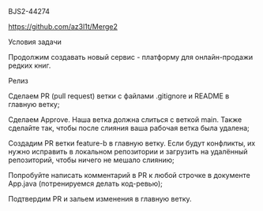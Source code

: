 BJS2-44274

https://github.com/az3l1t/Merge2

Условия задачи

Продолжим создавать новый сервис - платформу для онлайн-продажи редких книг.

Релиз

Сделаем PR (pull request) ветки с файлами .gitignore и README в главную ветку;

Сделаем Approve. Наша ветка должна слиться с веткой main. Также сделайте так, чтобы после слияния ваша рабочая ветка была удалена;

Создадим PR ветки feature-b в главную ветку. Если будут конфликты, их нужно исправить в локальном репозитории и загрузить на удалённый репозиторий, чтобы ничего не мешало слиянию;

Попробуйте написать комментарий в PR к любой строчке в документе App.java (потренируемся делать код-ревью);

Подтвердим PR и зальем изменения в главную ветку.